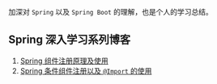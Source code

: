 加深对 `Spring` 以及 `Spring Boot` 的理解，也是个人的学习总结。

Spring 深入学习系列博客
---
1. [Spring 组件注册原理及使用](https://www.chenyangjie.com.cn/articles/2020/04/16/1587046127282.html)
2. [Spring 条件组件注册以及 `@Import` 的使用](https://www.chenyangjie.com.cn/articles/2020/04/18/1587217357772.html)
